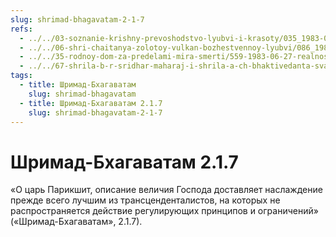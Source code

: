 ```yaml
---
slug: shrimad-bhagavatam-2-1-7
refs:
  - ../../03-soznanie-krishny-prevoshodstvo-lyubvi-i-krasoty/035_1983-07-28-b_sridharmj_vysshee_schastye_dostijimo_lish_v_otnosheniyah_s_krishnoy.md
  - ../../06-shri-chaitanya-zolotoy-vulkan-bozhestvennoy-lyubvi/086_1982-02-18-a5_sridharmj_sokrovenniy_dar_mahaprabhu.md
  - ../../35-rodnoy-dom-za-predelami-mira-smerti/559-1983-06-27-realnost-very-za-predelami-mira-smerti.md
  - ../../67-shrila-b-r-sridhar-maharaj-i-shrila-a-ch-bhaktivedanta-svami-prabhupada/1077-1981-08-18-c2-1-rasprostraniteli-milosti-shri-chajtani.md
tags:
  - title: Шримад-Бхагаватам
    slug: shrimad-bhagavatam
  - title: Шримад-Бхагаватам 2.1.7
    slug: shrimad-bhagavatam-2-1-7
---
```


# Шримад-Бхагаватам 2.1.7

«О царь Парикшит, описание величия Господа доставляет наслаждение прежде всего лучшим из трансценденталистов, на которых не распространяется действие регулирующих принципов и ограничений» («Шримад-Бхагаватам», 2.1.7).
